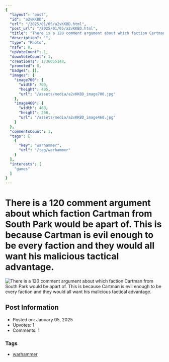 ```yaml
---
{
  "layout": "post",
  "id": "a2vKKBD",
  "url": "/2025/01/05/a2vKKBD.html",
  "post_url": "/2025/01/05/a2vKKBD.html",
  "title": "There is a 120 comment argument about which faction Cartman from South Park would be apart of. This is because Cartman is evil enough to be every faction and they would all want his malicious tactical advantage.",
  "description": "",
  "type": "Photo",
  "nsfw": 0,
  "upVoteCount": 1,
  "downVoteCount": 1,
  "creationTs": 1736055148,
  "promoted": 0,
  "badges": [],
  "images": {
    "image700": {
      "width": 700,
      "height": 405,
      "url": "/assets/media/a2vKKBD_image700.jpg"
    },
    "image460": {
      "width": 460,
      "height": 266,
      "url": "/assets/media/a2vKKBD_image460.jpg"
    }
  },
  "commentsCount": 1,
  "tags": [
    {
      "key": "warhammer",
      "url": "/tag/warhammer"
    }
  ],
  "interests": [
    "games"
  ]
}
---
```


# There is a 120 comment argument about which faction Cartman from South Park would be apart of. This is because Cartman is evil enough to be every faction and they would all want his malicious tactical advantage.

![There is a 120 comment argument about which faction Cartman from South Park would be apart of. This is because Cartman is evil enough to be every faction and they would all want his malicious tactical advantage.](/assets/media/a2vKKBD_image700.jpg)

## Post Information

- Posted on: January 05, 2025
- Upvotes: 1
- Comments: 1

### Tags

- [warhammer](/tag/warhammer)
